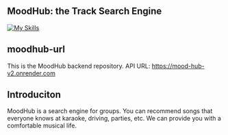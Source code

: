 ## MoodHub: the Track Search Engine
[![My Skills](https://skillicons.dev/icons?i=python,fastapi,redis,mongodb,graphql,ts,react,next,vercel)](https://skillicons.dev)

## moodhub-url
This is the MoodHub backend repository.
API URL: https://mood-hub-v2.onrender.com

## Introduciton
MoodHub is a search engine for groups. You can recommend songs that everyone knows at karaoke, driving, parties, etc.
We can provide you with a comfortable musical life.

